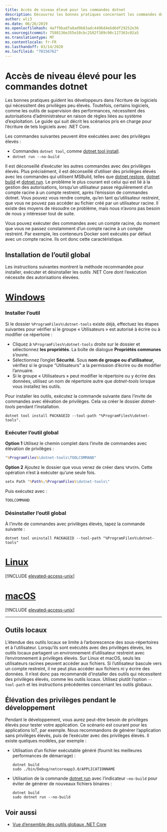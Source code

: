 ```yaml
---
title: Accès de niveau élevé pour les commandes dotnet
description: Découvrez les bonnes pratiques concernant les commandes dotnet qui nécessitent un accès de niveau élevé.
author: wli3
ms.date: 06/26/2019
ms.openlocfilehash: 4aff9badfa8ad9b83adc4496d4ebd6df29252e36
ms.sourcegitcommit: 7588136e355e10cbc2582f389c90c127363c02a5
ms.translationtype: MT
ms.contentlocale: fr-FR
ms.lasthandoff: 03/14/2020
ms.locfileid: "78156762"
---
```

# <a name="elevated-access-for-dotnet-commands"></a>Accès de niveau élevé pour les commandes dotnet

Les bonnes pratiques guident les développeurs dans l’écriture de logiciels qui nécessitent des privilèges peu élevés. Toutefois, certains logiciels, comme les outils de supervision des performances, nécessitent des autorisations d’administrateur en raison de règles liées au système d’exploitation. Le guide qui suit décrit les scénarios pris en charge pour l’écriture de tels logiciels avec .NET Core.

Les commandes suivantes peuvent être exécutées avec des privilèges élevés :

- Commandes `dotnet tool`, comme [dotnet tool install](dotnet-tool-install.md).
- `dotnet run --no-build`

Il est déconseillé d’exécuter les autres commandes avec des privilèges élevés. Plus précisément, il est déconseillé d’utiliser des privilèges élevés avec les commandes qui utilisent MSBuild, telles que [dotnet restore](dotnet-restore.md), [dotnet build](dotnet-build.md) et [dotnet run](dotnet-run.md). Le problème le plus courant est celui qui est lié à la gestion des autorisations, lorsqu’un utilisateur passe régulièrement d’un compte racine à un compte restreint, après l’émission de commandes dotnet. Vous pouvez vous rendre compte, qu’en tant qu’utilisateur restreint, que vous ne pouvez pas accéder au fichier créé par un utilisateur racine. Il existe des moyens de résoudre ce problème, mais nous n’avons pas besoin de nous y intéresser tout de suite.

Vous pouvez exécuter des commandes avec un compte racine, du moment que vous ne passez constamment d’un compte racine à un compte restreint. Par exemple, les conteneurs Docker sont exécutés par défaut avec un compte racine. Ils ont donc cette caractéristique.

## <a name="global-tool-installation"></a>Installation de l’outil global

Les instructions suivantes montrent la méthode recommandée pour installer, exécuter et désinstaller les outils .NET Core dont l’exécution nécessite des autorisations élevées.

<!-- markdownlint-disable MD025 -->

# <a name="windows"></a>[Windows](#tab/windows)

### <a name="install-the-tool"></a>Installer l’outil

Si le dossier `%ProgramFiles%\dotnet-tools` existe déjà, effectuez les étapes suivantes pour vérifier si le groupe « Utilisateurs » est autorisé à écrire ou à modifier ce répertoire :

- Cliquez à `%ProgramFiles%\dotnet-tools` droite sur le dossier et sélectionnez **les propriétés**. La boîte de dialogue **Propriétés communes** s’ouvre.
- Sélectionnez l’onglet **Sécurité.** Sous **nom de groupe ou d’utilisateur,** vérifiez si le groupe "Utilisateurs" a la permission d’écrire ou de modifier l’annuaire.
- Si le groupe « Utilisateurs » peut modifier le répertoire ou y écrire des données, utilisez un nom de répertoire autre que *dotnet-tools* lorsque vous installez les outils.

Pour installer les outils, exécutez la commande suivante dans l’invite de commandes avec élévation de privilèges. Cela va créer le dossier *dotnet-tools* pendant l’installation.

```dotnetcli
dotnet tool install PACKAGEID --tool-path "%ProgramFiles%\dotnet-tools".
```

### <a name="run-the-global-tool"></a>Exécuter l’outil global

**Option 1** Utilisez le chemin complet dans l’invite de commandes avec élévation de privilèges :

```cmd
"%ProgramFiles%\dotnet-tools\TOOLCOMMAND"
```

**Option 2** Ajoutez le dossier que vous venez de créer dans `%Path%`. Cette opération n’est à exécuter qu’une seule fois.

```cmd
setx Path "%Path%;%ProgramFiles%\dotnet-tools\"
```

Puis exécutez avec :

```cmd
TOOLCOMMAND
```

### <a name="uninstall-the-global-tool"></a>Désinstaller l’outil global

À l’invite de commandes avec privilèges élevés, tapez la commande suivante :

```dotnetcli
dotnet tool uninstall PACKAGEID --tool-path "%ProgramFiles%\dotnet-tools"
```

# <a name="linux"></a>[Linux](#tab/linux)

[!INCLUDE [elevated-access-unix](../../../includes/elevated-access-unix.md)]

# <a name="macos"></a>[macOS](#tab/macos)

[!INCLUDE [elevated-access-unix](../../../includes/elevated-access-unix.md)]

---

## <a name="local-tools"></a>Outils locaux

L’étendue des outils locaux se limite à l’arborescence des sous-répertoires et à l’utilisateur. Lorsqu’ils sont exécutés avec des privilèges élevés, les outils locaux partagent un environnement d’utilisateur restreint avec l’environnement à privilèges élevés. Sur Linux et macOS, seuls les utilisateurs racines peuvent accéder aux fichiers. Si l’utilisateur bascule vers un compte restreint, il ne peut plus accéder aux fichiers ni y écrire des données. Il n’est donc pas recommandé d’installer des outils qui nécessitent des privilèges élevés, comme les outils locaux. Utilisez plutôt l’option `--tool-path` et les instructions précédentes concernant les outils globaux.

## <a name="elevation-during-development"></a>Élévation des privilèges pendant le développement

Pendant le développement, vous aurez peut-être besoin de privilèges élevés pour tester votre application. Ce scénario est courant pour les applications IoT, par exemple. Nous recommandons de générer l’application sans privilèges élevés, puis de l’exécuter avec des privilèges élevés. Il existe quelques modèles, par exemple :

- Utilisation d’un fichier exécutable généré (fournit les meilleures performances de démarrage) :

   ```dotnetcli
   dotnet build
   sudo ./bin/Debug/netcoreapp3.0/APPLICATIONNAME
   ```

- Utilisation de la commande [dotnet run](dotnet-run.md) avec l’indicateur `—no-build` pour éviter de générer de nouveaux fichiers binaires :

   ```dotnetcli
   dotnet build
   sudo dotnet run --no-build
   ```

## <a name="see-also"></a>Voir aussi

- [Vue d’ensemble des outils globaux .NET Core](global-tools.md)
